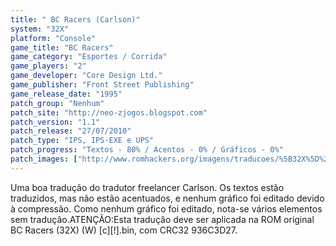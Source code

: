 ```yaml
---
title: " BC Racers (Carlson)"
system: "32X"
platform: "Console"
game_title: "BC Racers"
game_category: "Esportes / Corrida"
game_players: "2"
game_developer: "Core Design Ltd."
game_publisher: "Front Street Publishing"
game_release_date: "1995"
patch_group: "Nenhum"
patch_site: "http://neo-zjogos.blogspot.com"
patch_version: "1.1"
patch_release: "27/07/2010"
patch_type: "IPS, IPS-EXE e UPS"
patch_progress: "Textos - 80% / Acentos - 0% / Gráficos - 0%"
patch_images: ["http://www.romhackers.org/imagens/traducoes/%5B32X%5D%20BC%20Racers%20-%20Carlson%20-%201.jpg","http://www.romhackers.org/imagens/traducoes/%5B32X%5D%20BC%20Racers%20-%20Carlson%20-%202.jpg","http://www.romhackers.org/imagens/traducoes/%5B32X%5D%20BC%20Racers%20-%20Carlson%20-%203.png"]
---
```

Uma boa tradução do tradutor freelancer Carlson. Os textos estão traduzidos, mas não estão acentuados, e nenhum gráfico foi editado devido à compressão. Como nenhum gráfico foi editado, nota-se vários elementos sem tradução.ATENÇÃO:Esta tradução deve ser aplicada na ROM original BC Racers (32X) (W) [c][!].bin, com CRC32 936C3D27.